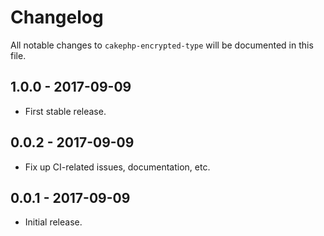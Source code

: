 # Changelog

All notable changes to `cakephp-encrypted-type` will be documented in this file.

## 1.0.0 - 2017-09-09

- First stable release.

## 0.0.2 - 2017-09-09

- Fix up CI-related issues, documentation, etc.

## 0.0.1 - 2017-09-09

- Initial release.
